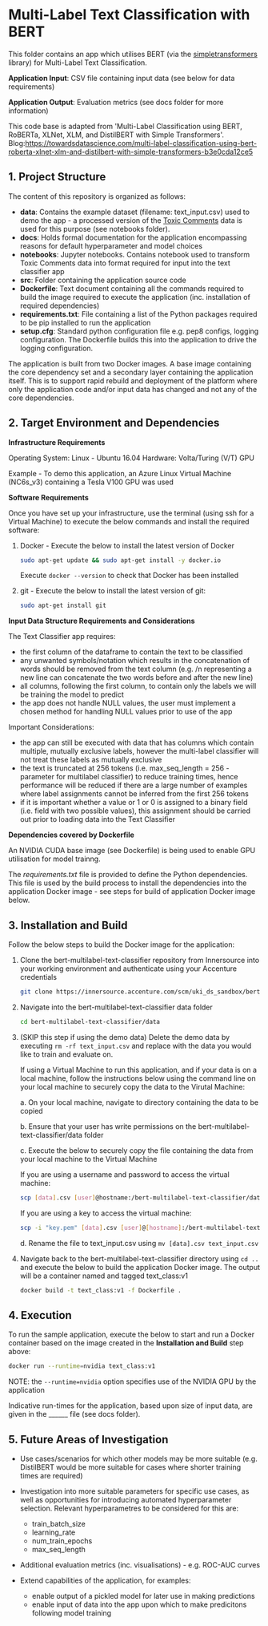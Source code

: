 # Multi-Label Text Classification with BERT

This folder contains an app which utilises BERT (via the [simpletransformers](https://github.com/ThilinaRajapakse/simpletransformers) library) for Multi-Label Text Classification.

**Application Input**: CSV file containing input data (see below for data requirements)

**Application Output**: Evaluation metrics (see docs folder for more information)

This code base is adapted from 'Multi-Label Classification using BERT, RoBERTa, XLNet, XLM, and DistilBERT with Simple Transformers'. Blog:https://towardsdatascience.com/multi-label-classification-using-bert-roberta-xlnet-xlm-and-distilbert-with-simple-transformers-b3e0cda12ce5 

## 1. Project Structure

The content of this repository is organized as follows:

* **data**: Contains the example dataset (filename: text_input.csv) used to demo the app - a processed version of the [Toxic Comments](https://www.kaggle.com/c/jigsaw-toxic-comment-classification-challenge/data) data is used for this purpose (see notebooks folder). 
* **docs**: Holds formal documentation for the application encompassing reasons for default hyperparameter and model choices
* **notebooks**: Jupyter notebooks. Contains notebook used to transform Toxic Comments data into format required for input into the text classifier app
* **src**: Folder containing the application source code
* **Dockerfile**: Text document containing all the commands required to build the image required to execute the application (inc. installation of required dependencies)
* **requirements.txt**: File containing a list of the Python packages required to be pip installed to run the application
* **setup.cfg**: Standard python configuration file e.g. pep8 configs, logging configuration. The Dockerfile builds this into the application to drive the logging configuration.

The application is built from two Docker images. A base image containing the core dependency set and a secondary layer containing the application itself. This is to support rapid rebuild and deployment of the platform where only the application code and/or input data has changed and not any of the core dependencies.

## 2. Target Environment and Dependencies

**Infrastructure Requirements**

Operating System: Linux - Ubuntu 16.04
Hardware: Volta/Turing (V/T) GPU 

Example - To demo this application, an Azure Linux Virtual Machine (NC6s_v3) containing a Tesla V100 GPU was used 

**Software Requirements**

Once you have set up your infrastructure, use the terminal (using ssh for a Virtual Machine) to execute the below commands and install the required software:

1. Docker -  Execute the below to install the latest version of Docker
	```bash
	sudo apt-get update && sudo apt-get install -y docker.io
	```
	
	Execute ```docker --version``` to check that Docker has been installed
	
2. git - Execute the below to install the latest version of git:
	```bash
	sudo apt-get install git
	```
**Input Data Structure Requirements and Considerations**

The Text Classifier app requires: 
* the first column of the dataframe to contain the text to be classified 
* any unwanted symbols/notation which results in the concatenation of words should be removed from the text column (e.g. /n representing a new line can concatenate the two words before and after the new line) 
* all columns, following the first column, to contain only the labels we will be training the model to predict 
* the app does not handle NULL values, the user must implement a chosen method for handling NULL values prior to use of the app 

 Important Considerations:
* the app can still be executed with data that has columns which contain multiple, mutually exclusive labels, however the multi-label classifier will not treat these labels as mutually exclusive 
* the text is truncated at 256 tokens (i.e. max_seq_length = 256 - parameter for multilabel classifier) to reduce training times, hence performance will be reduced if there are a large number of examples where label assignments cannot be inferred from the first 256 tokens   
* if it is important whether a value or 1 or 0 is assigned to a binary field (i.e. field with two possible values), this assignment should be carried out prior to loading data into the Text Classifier 

**Dependencies covered by Dockerfile**

An NVIDIA CUDA base image (see Dockerfile) is being used to enable GPU utilisation for model trainng.

The *requirements.txt* file is provided to define the Python dependencies. This file is used by the build process to install the dependencies into the application Docker image - see steps for build of application Docker image below.

## 3. Installation and Build

Follow the below steps to build the Docker image for the application:

1. Clone the bert-multilabel-text-classifier repository from Innersource into your working environment and authenticate using your Accenture credentials

	```bash
	git clone https://innersource.accenture.com/scm/uki_ds_sandbox/bert-multilabel-text-classifier.git
	```

2. Navigate into the bert-multilabel-text-classifier data folder

	```bash
	cd bert-multilabel-text-classifier/data
	```

3. (SKIP this step if using the demo data)
	Delete the demo data by executing ```rm -rf text_input.csv``` and replace with the data you would like to train and evaluate on.
	
	If using a Virtual Machine to run this application, and if your data is on a local machine, follow the instructions below using the command line on your local machine to securely copy the data to the Virutal Machine:
	
	a. On your local machine, navigate to directory containing the data to be copied
		
	b. Ensure that your user has write permissions on the bert-multilabel-text-classifier/data folder 
		
	c. Execute the below to securely copy the file containing the data from your local machine to the Virtual Machine 
		
	If you are using a username and password to access the virtual machine:
	```bash
	scp [data].csv [user]@hostname:/bert-multilabel-text-classifier/data/
	```
			
	If you are using a key to access the virtual machine:
	```bash
	scp -i "key.pem" [data].csv [user]@[hostname]:/bert-multilabel-text-classifier/data/
	```
			
	d. Rename the file to text_input.csv using ```mv [data].csv text_input.csv```


4. Navigate back to the bert-multilabel-text-classifier directory using ```cd ..``` and execute the below to build the application Docker image. The output will be a container named and tagged text_class:v1
	```bash
	docker build -t text_class:v1 -f Dockerfile .
	```

## 4. Execution

To run the sample application, execute the below to start and run a Docker container based on the image created in the **Installation and Build** step above:

```bash
docker run --runtime=nvidia text_class:v1
```

NOTE: the ```--runtime=nvidia``` option specifies use of the NVIDIA GPU by the application

Indicative run-times for the application, based upon size of input data, are given in the ______ file (see docs folder).

## 5. Future Areas of Investigation

* Use cases/scenarios for which other models may be more suitable (e.g. DistilBERT would be more suitable for cases where shorter training times are required)

* Investigation into more suitable parameters for specific use cases, as well as opportunities for introducing automated hyperparameter selection. Relevant hyperparametres to be considered for this are:
	- train_batch_size
    - learning_rate
    - num_train_epochs
    - max_seq_length

* Additional evaluation metrics (inc. visualisations) - e.g. ROC-AUC curves

* Extend capabilities of the application, for examples:
	- enable output of a pickled model for later use in making predictions
    - enable input of data into the app upon which to make predicitons following model training
